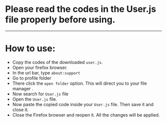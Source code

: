 # Please read the codes in the User.js file properly before using. 
*********************************************************************


# How to use:

* Copy the codes of the downloaded `user.js`.
* Open your firefox browser.
* In the url bar, type `about:support`
* Go to profile folder
* There click the `open folder` option. This will direct you to your file manager .
* Now search for `User.js` file
* Open the `User.js` file.
* Now paste the copied code inside your `User.js` file. Then save it and close it.
* Close the Firefox browser and reopen it. All the changes will be applied.
